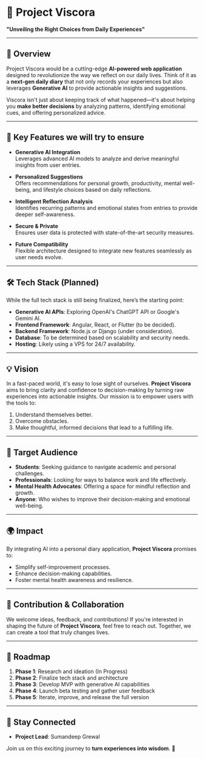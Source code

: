 # 🌟 Project Viscora

**"Unveiling the Right Choices from Daily Experiences"**

---

## 📝 Overview

Project Viscora would be a cutting-edge **AI-powered web application** designed to revolutionize the way we reflect on our daily lives. Think of it as a **next-gen daily diary** that not only records your experiences but also leverages **Generative AI** to provide actionable insights and suggestions. 

Viscora isn't just about keeping track of what happened—it's about helping you **make better decisions** by analyzing patterns, identifying emotional cues, and offering personalized advice.

---

## 🚀 Key Features we will try to ensure

- **Generative AI Integration**  
  Leverages advanced AI models to analyze and derive meaningful insights from user entries.

- **Personalized Suggestions**  
  Offers recommendations for personal growth, productivity, mental well-being, and lifestyle choices based on daily reflections.

- **Intelligent Reflection Analysis**  
  Identifies recurring patterns and emotional states from entries to provide deeper self-awareness.

- **Secure & Private**  
  Ensures user data is protected with state-of-the-art security measures.

- **Future Compatibility**  
  Flexible architecture designed to integrate new features seamlessly as user needs evolve.

---

## 🛠️ Tech Stack (Planned)

While the full tech stack is still being finalized, here’s the starting point:
- **Generative AI APIs**: Exploring OpenAI's ChatGPT API or Google's Gemini AI.
- **Frontend Framework**: Angular, React, or Flutter (to be decided).
- **Backend Framework**: Node.js or Django (under consideration).
- **Database**: To be determined based on scalability and security needs.
- **Hosting**: Likely using a VPS for 24/7 availability.

---

## 💡 Vision

In a fast-paced world, it's easy to lose sight of ourselves. **Project Viscora** aims to bring clarity and confidence to decision-making by turning raw experiences into actionable insights. Our mission is to empower users with the tools to:
1. Understand themselves better.
2. Overcome obstacles.
3. Make thoughtful, informed decisions that lead to a fulfilling life.

---

## 🎯 Target Audience

- **Students**: Seeking guidance to navigate academic and personal challenges.
- **Professionals**: Looking for ways to balance work and life effectively.
- **Mental Health Advocates**: Offering a space for mindful reflection and growth.
- **Anyone**: Who wishes to improve their decision-making and emotional well-being.

---

## 🌍 Impact

By integrating AI into a personal diary application, **Project Viscora** promises to:
- Simplify self-improvement processes.
- Enhance decision-making capabilities.
- Foster mental health awareness and resilience.

---

## 🤝 Contribution & Collaboration

We welcome ideas, feedback, and contributions! If you're interested in shaping the future of **Project Viscora**, feel free to reach out. Together, we can create a tool that truly changes lives.

---

## 📅 Roadmap

1. **Phase 1**: Research and ideation (In Progress)
2. **Phase 2**: Finalize tech stack and architecture
3. **Phase 3**: Develop MVP with generative AI capabilities
4. **Phase 4**: Launch beta testing and gather user feedback
5. **Phase 5**: Iterate, improve, and release the full version

---

## 🔗 Stay Connected

- **Project Lead**: Sumandeep Grewal

Join us on this exciting journey to **turn experiences into wisdom**. 🌱
